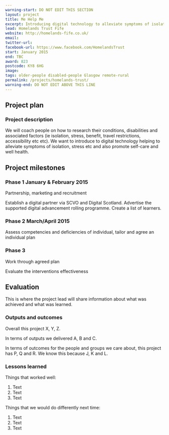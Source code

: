 ```yaml
---
warning-start: DO NOT EDIT THIS SECTION
layout: project
title: Me Help Me
excerpt: Introducing digital technology to alleviate symptoms of isolation and stress and also promote self-care and good health
lead: Homelands Trust Fife
website: http://homelands-fife.co.uk/
email:
twitter-url: 
facebook-url: https://www.facebook.com/HomelandsTrust
start: January 2015
end: TBC
award: 823
postcode: KY8 6HG
image:
tags: older-people disabled-people Glasgow remote-rural
permalink: /projects/homelands-trust/
warning-end: DO NOT EDIT ABOVE THIS LINE
---
```


## Project plan

### Project description

We will coach people on how to research their conditions, disabilities and associated factors (ie isolation, stress, benefit, travel restrictions, accessibility etc etc). We want to introduce to digital technology helping to alleviate symptoms of isolation, stress etc and also promote self-care and well health.


## Project milestones

### Phase 1 January & February 2015 

Partnership, marketing and recruitment

Establish a digital partner via SCVO and Digital Scotland. Advertise the supported digital advancement rolling programme. Create a list of learners.

### Phase 2 March/April 2015

Assess competencies and deficiencies of individual, tailor and agree an individual plan

### Phase 3

Work through agreed plan 

Evaluate the interventions effectiveness


## Evaluation

This is where the project lead will share information about what was achieved and what was learned.

### Outputs and outcomes

Overall this project X, Y, Z.

In terms of outputs we delivered A, B and C.

In terms of outcomes for the people and groups we care about, this project has P, Q and R. We know this because J, K and L.

### Lessons learned

Things that worked well:

1. Text
2. Text
3. Text

Things that we would do differently next time:

1. Text
2. Text
3. Text
